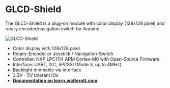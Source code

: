 # GLCD-Shield
The GLCD-Shield is a plug-on module with color display (128x128 pixel) and rotary encoder/navigation switch for Arduino.

![GLCD-Shield](https://github.com/watterott/GLCD-Shield/raw/master/hardware/GLCD-Shield_v10.jpg)

* Color display with 128x128 pixel
* Rotary-Encoder or Joystick / Navigation-Switch
* Controller: NXP LPC1114 ARM Cortex-M0 with Open-Source Firmware
* Interface: UART, I2C, SPI/SSI (Mode 3, up to 4MHz)
* Backlight dimmable via interface
* 3.3V - 5V tolerant IOs
* **[Documentation on learn.watterott.com](http://learn.watterott.com/glcd-shield/)**
